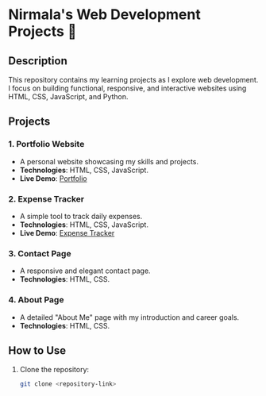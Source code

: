 # Nirmala's Web Development Projects 🚀

## Description
This repository contains my learning projects as I explore web development. I focus on building functional, responsive, and interactive websites using HTML, CSS, JavaScript, and Python.

## Projects
### 1. **Portfolio Website**
   - A personal website showcasing my skills and projects.
   - **Technologies**: HTML, CSS, JavaScript.
   - **Live Demo**: [Portfolio](https://nirmalakhute01.github.io/)

### 2. **Expense Tracker**
   - A simple tool to track daily expenses.
   - **Technologies**: HTML, CSS, JavaScript.
   - **Live Demo**: [Expense Tracker](https://nirmalakhute01.github.io/ExpenceTracker/)

### 3. **Contact Page**
   - A responsive and elegant contact page.
   - **Technologies**: HTML, CSS.

### 4. **About Page**
   - A detailed "About Me" page with my introduction and career goals.
   - **Technologies**: HTML, CSS.

## How to Use
1. Clone the repository:
   ```bash
   git clone <repository-link>
